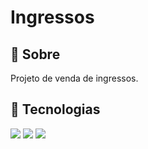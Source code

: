 <h1>Ingressos</h1>
<h2>🔖 Sobre</h2>
<p>Projeto de venda de ingressos.</p>
<h2>🚀 Tecnologias</h2>
<div>
  <img src="https://img.shields.io/badge/HTML-239120?style=for-the-badge&logo=html5&logoColor=white">
  <img src="https://img.shields.io/badge/CSS-239120?&style=for-the-badge&logo=css3&logoColor=white">
  <img src="https://img.shields.io/badge/JavaScript-F7DF1E?style=for-the-badge&logo=javascript&logoColor=black">
</div>
